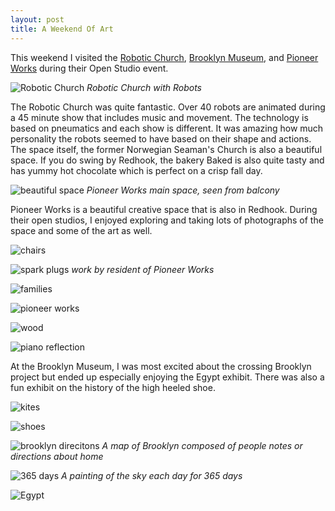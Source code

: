 ```yaml
---
layout: post
title: A Weekend Of Art
---
```


This weekend I visited the [Robotic Church](http://amorphicrobotworks.org/works/theroboticchurch/index.htm), [Brooklyn Museum](http://www.brooklynmuseum.org/home.php), and [Pioneer Works](http://pioneerworks.org/) during their Open Studio event.


![Robotic Church](http://amorphicrobotworks.org/works/theroboticchurch/images/theroboticchurch.jpg)
*Robotic Church with Robots*

The Robotic Church was quite fantastic. Over 40 robots are animated during a 45 minute show that includes music and movement. The technology is based on pneumatics and each show is different. It was amazing how much personality the robots seemed to have based on their shape and actions. The space itself, the former Norwegian Seaman's Church is also a beautiful space. If you do swing by Redhook, the bakery Baked is also quite tasty and has yummy hot chocolate which is perfect on a crisp fall day. 

![beautiful space](https://lh4.googleusercontent.com/-TbGGdIFduLE/VDsO0I0t-8I/AAAAAAAAYl8/_i-g-zAEPBU/w1103-h621-no/IMG_20141012_174927864_HDR.jpg)
*Pioneer Works main space, seen from balcony*

Pioneer Works is a beautiful creative space that is also in Redhook. During their open studios, I enjoyed exploring and taking lots of photographs of the space and some of the art as well. 

![chairs](https://lh3.googleusercontent.com/-Hi_5QWcsMTo/VDsOSvGuQEI/AAAAAAAAYjU/i6AF2E4FUmQ/w1103-h621-no/IMG_20141012_173650234_HDR.jpg)

![spark plugs](https://lh3.googleusercontent.com/-t52qlWwC88U/VDsOvVsUS9I/AAAAAAAAYlk/MBE5FEaHXJg/w350-h621-no/IMG_20141012_174244153.jpg)
*work by resident of Pioneer Works*

![families](https://lh4.googleusercontent.com/-9XfpEW6pv7o/VDsOW-TAh8I/AAAAAAAAYjs/yaY9NQMdjwo/w1103-h621-no/IMG_20141012_173715541.jpg)

![pioneer works](https://lh3.googleusercontent.com/-XF_a1g-4RBw/VDsPG2tzJbI/AAAAAAAAYno/tGONx6gau54/w1103-h621-no/IMG_20141012_175618698.jpg)

![wood](https://lh4.googleusercontent.com/-wTxj_RwX1TU/VDsOd3KPeDI/AAAAAAAAYkQ/hTwpWwCwx0U/w350-h621-no/IMG_20141012_174013570.jpg)

![piano reflection](https://lh6.googleusercontent.com/-ac7ErSOXMDk/VDsOI7pdlHI/AAAAAAAAYik/L8a2HWuOOnA/w350-h621-no/IMG_20141012_173326019.jpg)

At the Brooklyn Museum, I was most excited about the crossing Brooklyn project but ended up especially enjoying the Egypt exhibit. There was also a fun exhibit on the history of the high heeled shoe. 

![kites](https://lh5.googleusercontent.com/-ruSC7RlP7UY/VDsNdlkeshI/AAAAAAAAYfY/s1TWix2_HWg/w1103-h621-no/IMG_20141012_144952589.jpg)

![shoes](https://lh4.googleusercontent.com/-DcKq7q9230Q/VDsNy1zW3iI/AAAAAAAAYg4/sWHJ9c5VwGM/w1103-h621-no/IMG_20141012_160909015.jpg)

![brooklyn direcitons](https://lh5.googleusercontent.com/-KWkS7yjPWj4/VDsNbg7YNbI/AAAAAAAAYfM/gIfVkGvFBgs/w1103-h621-no/IMG_20141012_144928066.jpg)
*A map of Brooklyn composed of people notes or directions about home*

![365 days](https://lh3.googleusercontent.com/-umI4OuzUvgo/VDsNlgIiSkI/AAAAAAAAYf8/hpezHrA8cg0/w1103-h621-no/IMG_20141012_151122738.jpg)
*A painting of the sky each day for 365 days*

![Egypt](https://lh6.googleusercontent.com/-7d71JWxodIs/VDsN1FwcnBI/AAAAAAAAYhE/8bQcvk2Znq8/w350-h621-no/IMG_20141012_163446037.jpg)
